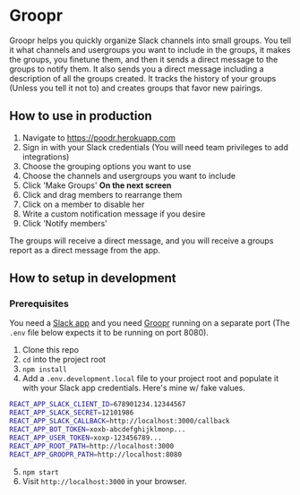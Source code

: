 # Groopr

Groopr helps you quickly organize Slack channels into small groups. You tell it what channels and usergroups you want to include in the groups, it makes the groups, you finetune them, and then it sends a direct message to the groups to notify them. It also sends you a direct message including a description of all the groups created. It tracks the history of your groups (Unless you tell it not to) and creates groups that favor new pairings.

## How to use in production

1. Navigate to https://poodr.herokuapp.com
2. Sign in with your Slack credentials (You will need team privileges to add integrations)
3. Choose the grouping options you want to use
4. Choose the channels and usergroups you want to include
5. Click 'Make Groups'
**On the next screen**
1. Click and drag members to rearrange them
2. Click on a member to disable her
3. Write a custom notification message if you desire
4. Click 'Notify members'

The groups will receive a direct message, and you will receive a groups report as a direct message from the app. 

## How to setup in development

### Prerequisites
You need a [Slack app](https://api.slack.com/slack-apps) and you need [Groopr](https://github.com/samlandfried/groopr-rails) running on a separate port (The `.env` file below expects it to be running on port 8080).

1. Clone this repo
2. `cd` into the project root
3. `npm install`
4. Add a `.env.development.local` file to your project root and populate it with your Slack app credentials. Here's mine w/ fake values.

```bash
REACT_APP_SLACK_CLIENT_ID=678901234.12344567
REACT_APP_SLACK_SECRET=12101986
REACT_APP_SLACK_CALLBACK=http://localhost:3000/callback
REACT_APP_BOT_TOKEN=xoxb-abcdefghijklmonp...
REACT_APP_USER_TOKEN=xoxp-123456789...
REACT_APP_ROOT_PATH=http://localhost:3000
REACT_APP_GROOPR_PATH=http://localhost:8080
```

5. `npm start`
6. Visit `http://localhost:3000` in your browser.